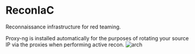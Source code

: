 # ReconIaC

Reconnaissance infrastructure for red teaming.

Proxy-ng is installed automatically for the purposes of rotating your source IP via the proxies when performing active recon.
![arch](https://github.com/basedhacker1337/ReconIaC/assets/125813721/c605713b-3e52-48c4-9c0f-dad5a62fbe8f)
